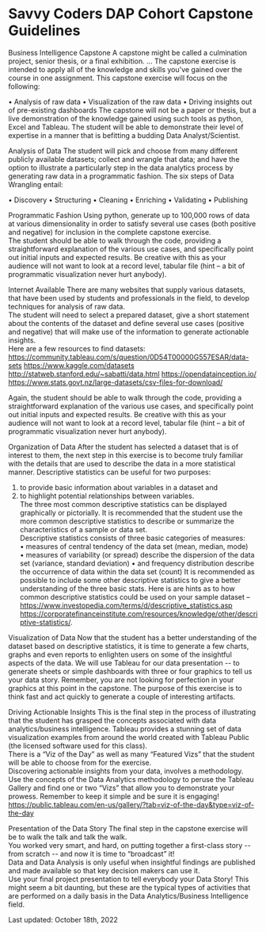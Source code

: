 # Savvy Coders DAP Cohort Capstone Guidelines 
 
Business Intelligence Capstone 
A capstone might be called a culmination project, senior thesis, or a final exhibition. ... The capstone exercise is intended to apply all of the knowledge and skills you've gained over the course in one assignment.  This capstone exercise will focus on the following: 

•	Analysis of raw data 
•	Visualization of the raw data 
•	Driving insights out of pre-existing dashboards 
The capstone will not be a paper or thesis, but a live demonstration of the knowledge gained using such tools as python, Excel and Tableau.  The student will be able to demonstrate their level of expertise in a manner that is befitting a budding Data Analyst/Scientist. 
 
Analysis of Data 
The student will pick and choose from many different publicly available datasets; collect and wrangle that data; and have the option to illustrate a particularly step in the data analytics process by generating raw data in a programmatic fashion. 
The six steps of Data Wrangling entail: 

•	Discovery 
•	Structuring 
•	Cleaning 
•	Enriching 
•	Validating 
•	Publishing 
 
Programmatic Fashion 
Using python, generate up to 100,000 rows of data at various dimensionality in order to satisfy several use cases (both positive and negative) for inclusion in the complete capstone exercise.  
The student should be able to walk through the code, providing a straightforward explanation of the various use cases, and specifically point out initial inputs and expected results. 
Be creative with this as your audience will not want to look at a record level, tabular file (hint – a bit of programmatic visualization never hurt anybody). 
 
Internet Available 
There are many websites that supply various datasets, that have been used by students and professionals in the field, to develop techniques for analysis of raw data.    
The student will need to select a prepared dataset, give a short statement about the contents of the dataset and define several use cases (positive and negative) that will make use of the information to generate actionable insights.   
Here are a few resources to find datasets: 
https://community.tableau.com/s/question/0D54T00000G557ESAR/data-sets https://www.kaggle.com/datasets http://statweb.stanford.edu/~sabatti/data.html https://opendatainception.io/ 
https://www.stats.govt.nz/large-datasets/csv-files-for-download/ 
 
Again, the student should be able to walk through the code, providing a straightforward explanation of the various use cases, and specifically point out initial inputs and expected results.  Be creative with this as your audience will not want to look at a record level, tabular file (hint – a bit of programmatic visualization never hurt anybody). 
 
Organization of Data 
After the student has selected a dataset that is of interest to them, the next step in this exercise is to become truly familiar with the details that are used to describe the data in a more statistical manner. 
Descriptive statistics can be useful for two purposes:  
1.	to provide basic information about variables in a dataset and  
2.	to highlight potential relationships between variables.  
The three most common descriptive statistics can be displayed graphically or pictorially.  It is recommended that the student use the more common descriptive statistics to describe or summarize the characteristics of a sample or data set.  
Descriptive statistics consists of three basic categories of measures:  
•	measures of central tendency of the data set (mean, median, mode)  
•	measures of variability (or spread) describe the dispersion of the data set (variance, standard deviation) 
•	and frequency distribution describe the occurrence of data within the data set (count) 
It is recommended as possible to include some other descriptive statistics to give a better understanding of the three basic stats. 
Here is are hints as to how common descriptive statistics could be used on your sample dataset –  https://www.investopedia.com/terms/d/descriptive_statistics.asp https://corporatefinanceinstitute.com/resources/knowledge/other/descriptive-statistics/. 
 
Visualization of Data 
Now that the student has a better understanding of the dataset based on descriptive statistics, it is time to generate a few charts, graphs and even reports to enlighten users on some of the insightful aspects of the data. 
We will use Tableau for our data presentation -- to generate sheets or simple dashboards with three or four graphics to tell us your data story.   Remember, you are not looking for perfection in your graphics at this point in the capstone.  The purpose of this exercise is to think fast and act quickly to generate a couple of interesting artifacts. 
 
Driving Actionable Insights 
This is the final step in the process of illustrating that the student has grasped the concepts associated with data analytics/business intelligence. 
Tableau provides a stunning set of data visualization examples from around the world created with Tableau Public (the licensed software used for this class).   
There is a “Viz of the Day” as well as many “Featured Vizs” that the student will be able to choose from for the exercise.    
Discovering actionable insights from your data, involves a methodology.   Use the concepts of the Data Analytics methodology to peruse the Tableau Gallery and find one or two “Vizs” that allow you to demonstrate your prowess.   Remember to keep it simple and be sure it is engaging! 
https://public.tableau.com/en-us/gallery/?tab=viz-of-the-day&type=viz-of-the-day 
 
Presentation of the Data Story 
The final step in the capstone exercise will be to walk the talk and talk the walk.    
You worked very smart, and hard, on putting together a first-class story -- from scratch -- and now it is time to “broadcast” it!  
Data and Data Analysis is only useful when insightful findings are published and made available so that key decision makers can use it.  
Use your final project presentation to tell everybody your Data Story! 
This might seem a bit daunting, but these are the typical types of activities that are performed on a daily basis in the Data Analytics/Business Intelligence field. 
 
 
 
Last updated: October 18th, 2022 
